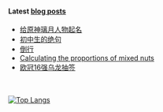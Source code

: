 #### Latest [blog posts](https://King-of-Infinite-Space.github.io)
<!-- BLOG-POST-LIST:START -->
- [给原神璃月人物起名](https://King-of-Infinite-Space.github.io/posts/202202-给原神璃月人物起名.html)
- [初中生的绝句](https://King-of-Infinite-Space.github.io/posts/202201-初中生的绝句.html)
- [倒行](https://King-of-Infinite-Space.github.io/posts/202112-倒行.html)
- [Calculating the proportions of mixed nuts](https://King-of-Infinite-Space.github.io/posts/202112-calculating-the-proportions-of-mixed-nuts.html)
- [欧冠16强乌龙抽签](https://King-of-Infinite-Space.github.io/posts/202112-欧冠16强乌龙抽签.html)
<!-- BLOG-POST-LIST:END --> 


　<!-- spacing -->

[![Top Langs](https://github-readme-stats.vercel.app/api/top-langs/?username=King-of-Infinite-Space&langs_count=4&layout=compact)](https://github.com/anuraghazra/github-readme-stats)
